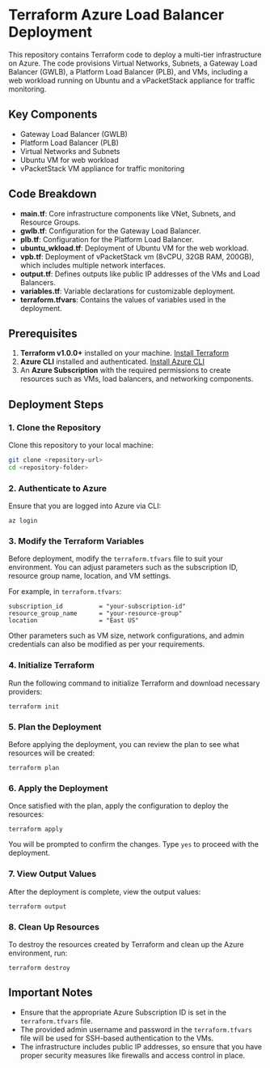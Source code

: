 # Terraform Azure Load Balancer Deployment

​<light>This repository contains Terraform code to deploy a multi-tier infrastructure on Azure.</light>​ The code provisions Virtual Networks, Subnets, a Gateway Load Balancer (GWLB), a Platform Load Balancer (PLB), and VMs, including a web workload running on Ubuntu and a vPacketStack appliance for traffic monitoring.

## Key Components

- Gateway Load Balancer (GWLB)
- Platform Load Balancer (PLB)
- Virtual Networks and Subnets
- Ubuntu VM for web workload
- vPacketStack VM appliance for traffic monitoring

## Code Breakdown

- **main.tf**: Core infrastructure components like VNet, Subnets, and Resource Groups.
- **gwlb.tf**: Configuration for the Gateway Load Balancer.
- **plb.tf**: Configuration for the Platform Load Balancer.
- **ubuntu_wkload.tf**: Deployment of Ubuntu VM for the web workload.
- **vpb.tf**: Deployment of vPacketStack vm (8vCPU, 32GB RAM, 200GB), which includes multiple network interfaces.
- **output.tf**: Defines outputs like public IP addresses of the VMs and Load Balancers.
- **variables.tf**: Variable declarations for customizable deployment.
- **terraform.tfvars**: Contains the values of variables used in the deployment.

## Prerequisites

1. **Terraform v1.0.0+** installed on your machine. [Install Terraform](https://www.terraform.io/downloads)
2. **Azure CLI** installed and authenticated. [Install Azure CLI](https://docs.microsoft.com/en-us/cli/azure/install-azure-cli)
3. An **Azure Subscription** with the required permissions to create resources such as VMs, load balancers, and networking components.

## Deployment Steps

### 1. Clone the Repository

Clone this repository to your local machine:

```bash
git clone <repository-url>
cd <repository-folder>
```

### 2. Authenticate to Azure

Ensure that you are logged into Azure via CLI:

```az login```

### 3. Modify the Terraform Variables

Before deployment, modify the `terraform.tfvars` file to suit your environment. You can adjust parameters such as the subscription ID, resource group name, location, and VM settings.

For example, in `terraform.tfvars`:

```
subscription_id          = "your-subscription-id"
resource_group_name      = "your-resource-group"
location                 = "East US"
```

Other parameters such as VM size, network configurations, and admin credentials can also be modified as per your requirements.

### 4. Initialize Terraform

Run the following command to initialize Terraform and download necessary providers:

```terraform init```

### 5. Plan the Deployment

Before applying the deployment, you can review the plan to see what resources will be created:

```terraform plan```

### 6. Apply the Deployment

Once satisfied with the plan, apply the configuration to deploy the resources:

```terraform apply```

You will be prompted to confirm the changes. Type `yes` to proceed with the deployment.

### 7. View Output Values

After the deployment is complete, view the output values:

```terraform output```

### 8. Clean Up Resources

To destroy the resources created by Terraform and clean up the Azure environment, run:

```terraform destroy```

## Important Notes

- Ensure that the appropriate Azure Subscription ID is set in the `terraform.tfvars` file.
- The provided admin username and password in the `terraform.tfvars` file will be used for SSH-based authentication to the VMs.
- The infrastructure includes public IP addresses, so ensure that you have proper security measures like firewalls and access control in place.
